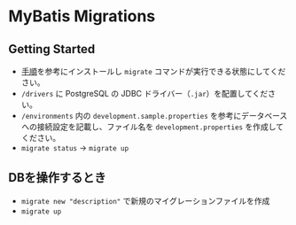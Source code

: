 # MyBatis Migrations

## Getting Started

- [手順](https://github.com/mybatis/migrations/blob/master/README.md)を参考にインストールし `migrate` コマンドが実行できる状態にしてください。
- `/drivers` に PostgreSQL の JDBC ドライバー（`.jar`）を配置してください。
- `/environments` 内の `development.sample.properties` を参考にデータベースへの接続設定を記載し、ファイル名を `development.properties` を作成してください。
- `migrate status` -> `migrate up`

## DBを操作するとき

- `migrate new "description"` で新規のマイグレーションファイルを作成
- `migrate up`

